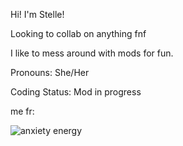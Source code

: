 Hi! I'm Stelle!

Looking to collab on anything fnf

I like to mess around with mods for fun.

Pronouns: She/Her

Coding Status: Mod in progress

me fr:

![anxiety energy](https://github.com/StelleTheDemon/StelleTheDemon/assets/162179352/55735123-2c0b-4128-8c96-1b90ab38d799)

<!---
StelleTheDemon/StelleTheDemon is a ✨ special ✨ repository because its `README.md` (this file) appears on your GitHub profile.
You can click the Preview link to take a look at your changes.
--->
